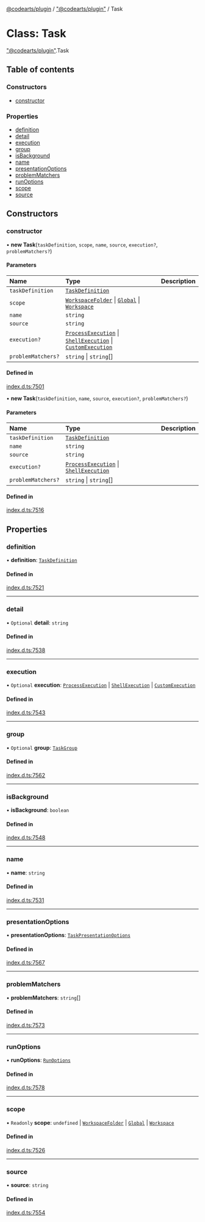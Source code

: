 [@codearts/plugin](../README.md) / ["@codearts/plugin"](../modules/_codearts_plugin_.md) / Task

# Class: Task

["@codearts/plugin"](../modules/_codearts_plugin_.md).Task

## Table of contents

### Constructors

- [constructor](codearts_plugin_.Task.md#constructor)

### Properties

- [definition](codearts_plugin_.Task.md#definition)
- [detail](codearts_plugin_.Task.md#detail)
- [execution](codearts_plugin_.Task.md#execution)
- [group](codearts_plugin_.Task.md#group)
- [isBackground](codearts_plugin_.Task.md#isbackground)
- [name](codearts_plugin_.Task.md#name)
- [presentationOptions](codearts_plugin_.Task.md#presentationoptions)
- [problemMatchers](codearts_plugin_.Task.md#problemmatchers)
- [runOptions](codearts_plugin_.Task.md#runoptions)
- [scope](codearts_plugin_.Task.md#scope)
- [source](codearts_plugin_.Task.md#source)

## Constructors

### constructor

• **new Task**(`taskDefinition`, `scope`, `name`, `source`, `execution?`, `problemMatchers?`)

#### Parameters

| Name | Type | Description |
| :------ | :------ | :------ |
| `taskDefinition` | [`TaskDefinition`](../interfaces/codearts_plugin_.TaskDefinition.md) |  |
| `scope` | [`WorkspaceFolder`](../interfaces/codearts_plugin_.WorkspaceFolder.md) \| [`Global`](../enums/codearts_plugin_.TaskScope.md#global) \| [`Workspace`](../enums/codearts_plugin_.TaskScope.md#workspace) |  |
| `name` | `string` |  |
| `source` | `string` |  |
| `execution?` | [`ProcessExecution`](codearts_plugin_.ProcessExecution.md) \| [`ShellExecution`](codearts_plugin_.ShellExecution.md) \| [`CustomExecution`](codearts_plugin_.CustomExecution.md) |  |
| `problemMatchers?` | `string` \| `string`[] |  |

#### Defined in

[index.d.ts:7501](https://github.com/huaweicloud/cloudide-plugin-api/blob/03c74e5/index.d.ts#L7501)

• **new Task**(`taskDefinition`, `name`, `source`, `execution?`, `problemMatchers?`)

#### Parameters

| Name | Type | Description |
| :------ | :------ | :------ |
| `taskDefinition` | [`TaskDefinition`](../interfaces/codearts_plugin_.TaskDefinition.md) |  |
| `name` | `string` |  |
| `source` | `string` |  |
| `execution?` | [`ProcessExecution`](codearts_plugin_.ProcessExecution.md) \| [`ShellExecution`](codearts_plugin_.ShellExecution.md) |  |
| `problemMatchers?` | `string` \| `string`[] |  |

#### Defined in

[index.d.ts:7516](https://github.com/huaweicloud/cloudide-plugin-api/blob/03c74e5/index.d.ts#L7516)

## Properties

### definition

• **definition**: [`TaskDefinition`](../interfaces/codearts_plugin_.TaskDefinition.md)

#### Defined in

[index.d.ts:7521](https://github.com/huaweicloud/cloudide-plugin-api/blob/03c74e5/index.d.ts#L7521)

___

### detail

• `Optional` **detail**: `string`

#### Defined in

[index.d.ts:7538](https://github.com/huaweicloud/cloudide-plugin-api/blob/03c74e5/index.d.ts#L7538)

___

### execution

• `Optional` **execution**: [`ProcessExecution`](codearts_plugin_.ProcessExecution.md) \| [`ShellExecution`](codearts_plugin_.ShellExecution.md) \| [`CustomExecution`](codearts_plugin_.CustomExecution.md)

#### Defined in

[index.d.ts:7543](https://github.com/huaweicloud/cloudide-plugin-api/blob/03c74e5/index.d.ts#L7543)

___

### group

• `Optional` **group**: [`TaskGroup`](codearts_plugin_.TaskGroup.md)

#### Defined in

[index.d.ts:7562](https://github.com/huaweicloud/cloudide-plugin-api/blob/03c74e5/index.d.ts#L7562)

___

### isBackground

• **isBackground**: `boolean`

#### Defined in

[index.d.ts:7548](https://github.com/huaweicloud/cloudide-plugin-api/blob/03c74e5/index.d.ts#L7548)

___

### name

• **name**: `string`

#### Defined in

[index.d.ts:7531](https://github.com/huaweicloud/cloudide-plugin-api/blob/03c74e5/index.d.ts#L7531)

___

### presentationOptions

• **presentationOptions**: [`TaskPresentationOptions`](../interfaces/codearts_plugin_.TaskPresentationOptions.md)

#### Defined in

[index.d.ts:7567](https://github.com/huaweicloud/cloudide-plugin-api/blob/03c74e5/index.d.ts#L7567)

___

### problemMatchers

• **problemMatchers**: `string`[]

#### Defined in

[index.d.ts:7573](https://github.com/huaweicloud/cloudide-plugin-api/blob/03c74e5/index.d.ts#L7573)

___

### runOptions

• **runOptions**: [`RunOptions`](../interfaces/codearts_plugin_.RunOptions.md)

#### Defined in

[index.d.ts:7578](https://github.com/huaweicloud/cloudide-plugin-api/blob/03c74e5/index.d.ts#L7578)

___

### scope

• `Readonly` **scope**: `undefined` \| [`WorkspaceFolder`](../interfaces/codearts_plugin_.WorkspaceFolder.md) \| [`Global`](../enums/codearts_plugin_.TaskScope.md#global) \| [`Workspace`](../enums/codearts_plugin_.TaskScope.md#workspace)

#### Defined in

[index.d.ts:7526](https://github.com/huaweicloud/cloudide-plugin-api/blob/03c74e5/index.d.ts#L7526)

___

### source

• **source**: `string`

#### Defined in

[index.d.ts:7554](https://github.com/huaweicloud/cloudide-plugin-api/blob/03c74e5/index.d.ts#L7554)
